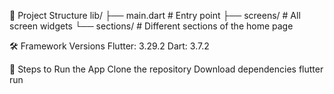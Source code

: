 📁 Project Structure
lib/
 ├── main.dart              # Entry point
 ├── screens/               # All screen widgets
 └── sections/              # Different sections of the home page
 
🛠️ Framework Versions
Flutter: 3.29.2
Dart: 3.7.2

🚀 Steps to Run the App
Clone the repository
Download dependencies
flutter run

